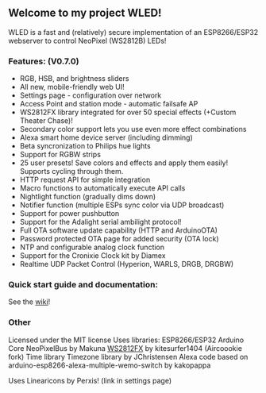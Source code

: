 ## Welcome to my project WLED!

WLED is a fast and (relatively) secure implementation of an ESP8266/ESP32 webserver to control NeoPixel (WS2812B) LEDs!

### Features: (V0.7.0)
- RGB, HSB, and brightness sliders
- All new, mobile-friendly web UI!
- Settings page - configuration over network
- Access Point and station mode - automatic failsafe AP
- WS2812FX library integrated for over 50 special effects (+Custom Theater Chase)!
- Secondary color support lets you use even more effect combinations
- Alexa smart home device server (including dimming)
- Beta syncronization to Philips hue lights
- Support for RGBW strips
- 25 user presets! Save colors and effects and apply them easily! Supports cycling through them.
- HTTP request API for simple integration
- Macro functions to automatically execute API calls
- Nightlight function (gradually dims down)
- Notifier function (multiple ESPs sync color via UDP broadcast)
- Support for power pushbutton
- Support for the Adalight serial ambilight protocol!
- Full OTA software update capability (HTTP and ArduinoOTA)
- Password protected OTA page for added security (OTA lock)
- NTP and configurable analog clock function
- Support for the Cronixie Clock kit by Diamex
- Realtime UDP Packet Control (Hyperion, WARLS, DRGB, DRGBW)

### Quick start guide and documentation:

See the [wiki](https://github.com/Aircoookie/WLED/wiki)!

### Other

Licensed under the MIT license 
Uses libraries: 
ESP8266/ESP32 Arduino Core
NeoPixelBus by Makuna
[WS2812FX](https://github.com/kitesurfer1404/WS2812FX) by kitesurfer1404 (Aircoookie fork)
Time library
Timezone library by JChristensen
Alexa code based on arduino-esp8266-alexa-multiple-wemo-switch by kakopappa

Uses Linearicons by Perxis! (link in settings page)






